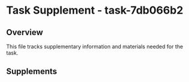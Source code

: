 # Task Supplement - task-7db066b2

## Overview
This file tracks supplementary information and materials needed for the task.

## Supplements
